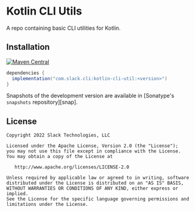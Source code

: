 # Kotlin CLI Utils

A repo containing basic CLI utilities for Kotlin.

## Installation

[![Maven Central](https://img.shields.io/maven-central/v/com.slack.cli/kotlin-cli-util.svg)](https://mvnrepository.com/artifact/com.slack.cli/kotlin-cli-util)
```gradle
dependencies {
  implementation("com.slack.cli:kotlin-cli-util:<version>")
}
```

Snapshots of the development version are available in [Sonatype's `snapshots` repository][snap].

License
--------

    Copyright 2022 Slack Technologies, LLC

    Licensed under the Apache License, Version 2.0 (the "License");
    you may not use this file except in compliance with the License.
    You may obtain a copy of the License at

       http://www.apache.org/licenses/LICENSE-2.0

    Unless required by applicable law or agreed to in writing, software
    distributed under the License is distributed on an "AS IS" BASIS,
    WITHOUT WARRANTIES OR CONDITIONS OF ANY KIND, either express or implied.
    See the License for the specific language governing permissions and
    limitations under the License.
